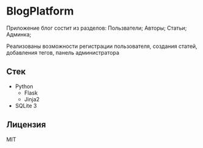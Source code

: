 # BlogPlatform

Приложение блог состит из разделов:
Пользватели;
Авторы;
Статьи;
Админка;

Реализованы возможности регистрации пользователя, создания статей, добавления тегов, панель администратора

## Стек

- Python
  - Flask
  - Jinja2
- SQLite 3

## Лицензия

MIT

